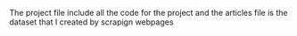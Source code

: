 The project file include all the code for the project and the articles file is the dataset that I created by scrapign webpages 
